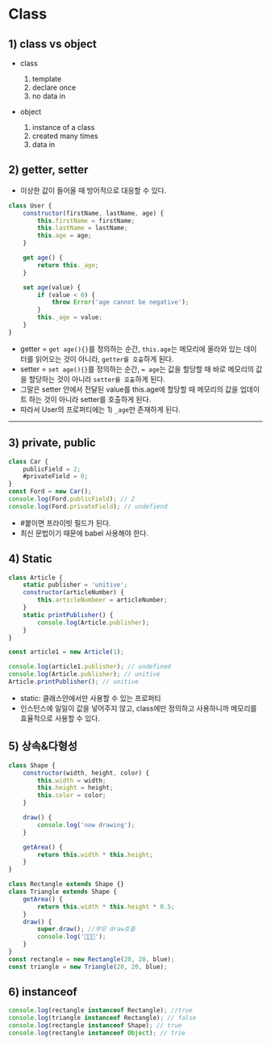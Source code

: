 # Class

## 1) class vs object

-   class

    1. template
    2. declare once
    3. no data in

-   object
    1. instance of a class
    2. created many times
    3. data in

## 2) getter, setter

-   이상한 값이 들어올 때 방어적으로 대응할 수 있다.

```js
class User {
    constructor(firstName, lastName, age) {
        this.firstName = firstName;
        this.lastName = lastName;
        this.age = age;
    }

    get age() {
        return this._age;
    }

    set age(value) {
        if (value < 0) {
            throw Error('age cannot be negative');
        }
        this._age = value;
    }
}
```

-   getter = `get age(){}`를 정의하는 순간, `this.age`는 메모리에 올라와 있는 데이터를 읽어오는 것이 아니라, `getter를 호출`하게 된다.
-   setter = `set age(){}`를 정의하는 순간, `= age`는 값을 할당할 때 바로 메모리의 값을 할당하는 것이 아니라 `setter를 호출`하게 된다.
-   그말은 setter 안에서 전달된 value를 this.age에 할당할 때 메모리의 값을 업데이트 하는 것이 아니라 setter를 호출하게 된다.
-   따라서 User의 프로퍼티에는 1) `_age`만 존재하게 된다.

---

## 3) private, public

```js
class Car {
    publicField = 2;
    #privateField = 0;
}
const Ford = new Car();
console.log(Ford.publicField); // 2
console.log(Ford.privateField); // undefiend
```

-   #붙이면 프라이빗 필드가 된다.
-   최신 문법이기 때문에 babel 사용해야 한다.

## 4) Static

```js
class Article {
    static publisher = 'unitive';
    constructor(articleNumber) {
        this.articleNumbeer = articleNumber;
    }
    static printPublisher() {
        console.log(Article.publisher);
    }
}

const article1 = new Article(1);

console.log(article1.publisher); // undefined
console.log(Article.publisher); // unitive
Article.printPublisher(); // unitive
```

-   static: 클래스안에서만 사용할 수 있는 프로퍼티
-   인스턴스에 일일이 값을 넣어주지 않고, class에만 정의하고 사용하니까 메모리를 효율적으로 사용할 수 있다.

## 5) 상속&다형성

```js
class Shape {
    constructor(width, height, color) {
        this.width = width;
        this.height = height; 
        this.color = color;
    }

    draw() {
        console.log('now drawing');
    }

    getArea() {
        return this.width * this.height;
    }
}

class Rectangle extends Shape {}
class Triangle extends Shape {
    getArea() {
        return this.width * this.height * 0.5;
    }
    draw() {
        super.draw(); //부모 draw호출
        console.log('📐📐📐');
    }
}
const rectangle = new Rectangle(20, 20, blue);
const triangle = new Triangle(20, 20, blue);
```

## 6) instanceof

```js
console.log(rectangle instanceof Rectangle); //true
console.log(triangle instanceof Rectangle); // false
console.log(rectangle instanceof Shape); // true
console.log(rectangle instanceof Object); // trie
```
